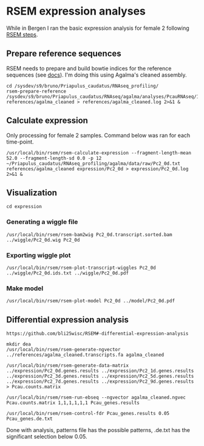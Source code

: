 RSEM expression analyses
========================

While in Bergen I ran the basic expression analysis for female 2 following [RSEM steps](http://deweylab.biostat.wisc.edu/rsem/).

Prepare reference sequences
---------------------------

RSEM needs to prepare and build bowtie indices for the reference sequences (see [docs](http://deweylab.biostat.wisc.edu/rsem/rsem-prepare-reference.html)). I'm doing this using Agalma's cleaned assembly.

	cd /sysdev/s9/bruno/Priapulus_caudatus/RNAseq_profiling/
	rsem-prepare-reference /sysdev/s9/bruno/Priapulus_caudatus/RNAseq/agalma/analyses/PcauRNAseq/12/assembly_143959988_trinity.clean.fa references/agalma_cleaned > references/agalma_cleaned.log 2>&1 &

Calculate expression
--------------------

Only processing for female 2 samples. Command below was ran for each time-point.

	/usr/local/bin/rsem/rsem-calculate-expression --fragment-length-mean 52.0 --fragment-length-sd 0.0 -p 12 ~/Priapulus_caudatus/RNAseq_profiling/agalma/data/raw/Pc2_0d.txt references/agalma_cleaned expression/Pc2_0d > expression/Pc2_0d.log 2>&1 &

Visualization
-------------

	cd expression

### Generating a wiggle file
	
	/usr/local/bin/rsem/rsem-bam2wig Pc2_0d.transcript.sorted.bam ../wiggle/Pc2_0d.wig Pc2_0d

### Exporting wiggle plot
	
	/usr/local/bin/rsem/rsem-plot-transcript-wiggles Pc2_0d ../wiggle/Pc2_0d.ids.txt ../wiggle/Pc2_0d.pdf

### Make model

	/usr/local/bin/rsem/rsem-plot-model Pc2_0d ../model/Pc2_0d.pdf

Differential expression analysis
--------------------------------

	https://github.com/bli25wisc/RSEM#-differential-expression-analysis

	mkdir dea
	/usr/local/bin/rsem/rsem-generate-ngvector ../references/agalma_cleaned.transcripts.fa agalma_cleaned

	/usr/local/bin/rsem/rsem-generate-data-matrix ../expression/Pc2_0d.genes.results ../expression/Pc2_1d.genes.results ../expression/Pc2_3d.genes.results ../expression/Pc2_5d.genes.results ../expression/Pc2_7d.genes.results ../expression/Pc2_9d.genes.results > Pcau.counts.matrix

	/usr/local/bin/rsem/rsem-run-ebseq --ngvector agalma_cleaned.ngvec Pcau.counts.matrix 1,1,1,1,1,1 Pcau_genes.results

	/usr/local/bin/rsem/rsem-control-fdr Pcau_genes.results 0.05 Pcau_genes.de.txt

Done with analysis, patterns file has the possible patterns, .de.txt has the significant selection below 0.05.
